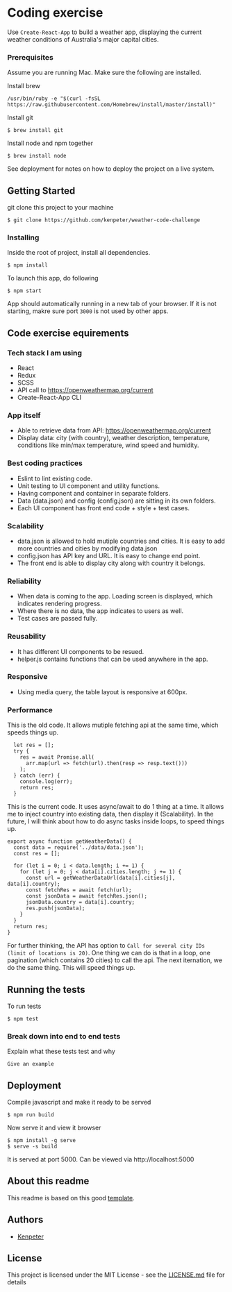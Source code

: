 # Coding exercise

Use `Create-React-App` to build a weather app, displaying the current weather conditions of Australia's major capital cities.

### Prerequisites

Assume you are running Mac. Make sure the following are installed.

Install brew

```
/usr/bin/ruby -e "$(curl -fsSL https://raw.githubusercontent.com/Homebrew/install/master/install)"
```

Install git

```
$ brew install git
```

Install node and npm together

```
$ brew install node
```

See deployment for notes on how to deploy the project on a live system.

## Getting Started

git clone this project to your machine

```
$ git clone https://github.com/kenpeter/weather-code-challenge
```

### Installing

Inside the root of project, install all dependencies.

```
$ npm install
```

To launch this app, do following

```
$ npm start
```

App should automatically running in a new tab of your browser. If it is not starting, makre sure port `3000` is not used by other apps.

## Code exercise equirements

### Tech stack I am using

- React
- Redux
- SCSS
- API call to https://openweathermap.org/current
- Create-React-App CLI

### App itself

- Able to retrieve data from API: https://openweathermap.org/current
- Display data: city (with country), weather description, temperature, conditions like
  min/max temperature, wind speed and humidity.

### Best coding practices

- Eslint to lint existing code.
- Unit testing to UI component and utility functions.
- Having component and container in separate folders.
- Data (data.json) and config (config.json) are sitting in its own folders.
- Each UI component has front end code + style + test cases.

### Scalability

- data.json is allowed to hold mutiple countries and cities. It is easy to add
  more countries and cities by modifying data.json
- config.json has API key and URL. It is easy to change end point.
- The front end is able to display city along with country it belongs.

### Reliability

- When data is coming to the app. Loading screen is displayed, which indicates rendering progress.
- Where there is no data, the app indicates to users as well.
- Test cases are passed fully.

### Reusability

- It has different UI components to be resued.
- helper.js contains functions that can be used anywhere in the app.

### Responsive

- Using media query, the table layout is responsive at 600px.

### Performance

This is the old code. It allows mutiple fetching api at the same time, which speeds
things up.

```
  let res = [];
  try {
    res = await Promise.all(
      arr.map(url => fetch(url).then(resp => resp.text()))
    );
  } catch (err) {
    console.log(err);
    return res;
  }
```

This is the current code. It uses async/await to do 1 thing at a time. It allows me
to inject country into existing data, then display it (Scalability). In the future, I will
think about how to do async tasks inside loops, to speed things up.

```
export async function getWeatherData() {
  const data = require('../data/data.json');
  const res = [];

  for (let i = 0; i < data.length; i += 1) {
    for (let j = 0; j < data[i].cities.length; j += 1) {
      const url = getWeatherDataUrl(data[i].cities[j], data[i].country);
      const fetchRes = await fetch(url);
      const jsonData = await fetchRes.json();
      jsonData.country = data[i].country;
      res.push(jsonData);
    }
  }
  return res;
}
```

For further thinking, the API has option to `Call for several city IDs (limit of locations is 20)`. One thing we can do is that in a loop, one pagination (which contains 20 cities) to call the api. The next iternation, we do the same thing. This will speed things up.

## Running the tests

To run tests

```
$ npm test
```

### Break down into end to end tests

Explain what these tests test and why

```
Give an example
```

## Deployment

Compile javascript and make it ready to be served

```
$ npm run build
```

Now serve it and view it browser

```
$ npm install -g serve
$ serve -s build
```

It is served at port 5000. Can be viewed via http://localhost:5000

## About this readme

This readme is based on this good [template](https://gist.github.com/PurpleBooth/109311bb0361f32d87a2).

## Authors

- [Kenpeter](https://github.com/kenpeter)

## License

This project is licensed under the MIT License - see the [LICENSE.md](LICENSE.md) file for details
